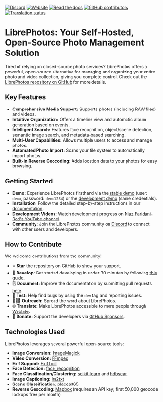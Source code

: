 [![Discord](https://img.shields.io/discord/784619049208250388?style=plastic)][discord] [![Website](https://img.shields.io/website?down_color=lightgrey&down_message=offline&style=plastic&up_color=blue&up_message=online&url=https%3A%2F%2Flibrephotos.com)](https://librephotos.com/)
[![Read the docs](https://img.shields.io/static/v1?label=Read&message=the%20docs&color=blue&style=plastic)](https://docs.librephotos.com/) [![GitHub contributors](https://img.shields.io/github/contributors/librephotos/librephotos?style=plastic)](https://github.com/LibrePhotos/librephotos/graphs/contributors)
<a href="https://hosted.weblate.org/engage/librephotos/">
<img src="https://hosted.weblate.org/widgets/librephotos/-/librephotos-frontend/svg-badge.svg" alt="Translation status" />
</a>

# LibrePhotos: Your Self-Hosted, Open-Source Photo Management Solution

Tired of relying on closed-source photo services?  LibrePhotos offers a powerful, open-source alternative for managing and organizing your entire photo and video collection, giving you complete control.  Check out the [LibrePhotos repository on GitHub](https://github.com/LibrePhotos/librephotos) for more details.

## Key Features

*   **Comprehensive Media Support:** Supports photos (including RAW files) and videos.
*   **Intuitive Organization:**  Offers a timeline view and automatic album generation based on events.
*   **Intelligent Search:** Features face recognition, object/scene detection, semantic image search, and metadata-based searching.
*   **Multi-User Capabilities:** Allows multiple users to access and manage photos.
*   **Automated Photo Import:** Scans your file system to automatically import photos.
*   **Built-in Reverse Geocoding:** Adds location data to your photos for easy browsing.

## Getting Started

*   **Demo:** Experience LibrePhotos firsthand via the [stable demo](https://demo1.librephotos.com/) (user: `demo`, password: `demo1234`) or the [development demo](https://demo2.librephotos.com/) (same credentials).
*   **Installation:**  Follow the detailed step-by-step instructions in our [documentation](https://docs.librephotos.com/docs/installation/standard-install).
*   **Development Videos:** Watch development progress on [Niaz Faridani-Rad's YouTube channel](https://www.youtube.com/channel/UCZJ2pk2BPKxwbuCV9LWDR0w).
*   **Community:** Join the LibrePhotos community on [Discord][discord] to connect with other users and developers.

## How to Contribute

We welcome contributions from the community!

*   ⭐ **Star** the repository on GitHub to show your support.
*   🚀 **Develop:** Get started developing in under 30 minutes by following [this guide](https://docs.librephotos.com/docs/development/dev-install).
*   🗒️ **Document:**  Improve the documentation by submitting pull requests [here](https://github.com/LibrePhotos/librephotos.docs).
*   🧪 **Test:** Help find bugs by using the `dev` tag and reporting issues.
*   🧑‍🤝‍🧑 **Outreach:**  Spread the word about LibrePhotos.
*   🌐 **Translate:**  Make LibrePhotos accessible to more people through [Weblate](https://hosted.weblate.org/engage/librephotos/).
*   💸 **Donate:**  Support the developers via [GitHub Sponsors](https://github.com/sponsors/derneuere).

## Technologies Used

LibrePhotos leverages several powerful open-source tools:

*   **Image Conversion:** [ImageMagick](https://github.com/ImageMagick/ImageMagick)
*   **Video Conversion:** [FFmpeg](https://github.com/FFmpeg/FFmpeg)
*   **Exif Support:** [ExifTool](https://github.com/exiftool/exiftool)
*   **Face Detection:** [face_recognition](https://github.com/ageitgey/face_recognition)
*   **Face Classification/Clustering:** [scikit-learn](https://scikit-learn.org/) and [hdbscan](https://github.com/scikit-learn-contrib/hdbscan)
*   **Image Captioning:** [im2txt](https://github.com/HughKu/Im2txt)
*   **Scene Classification:** [places365](http://places.csail.mit.edu/)
*   **Reverse Geocoding:** [Mapbox](https://www.mapbox.com/) (requires an API key; first 50,000 geocode lookups free per month)

[discord]: https://discord.gg/xwRvtSDGWb